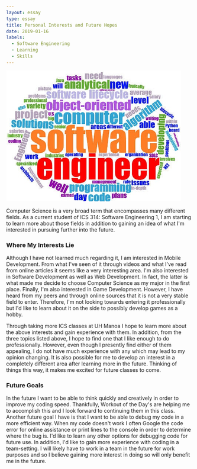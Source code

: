 ```yaml
---
layout: essay
type: essay
title: Personal Interests and Future Hopes
date: 2019-01-16
labels:
  - Software Engineering
  - Learning
  - Skills
---
```


<img class="ui medium left floated rounded image" src="../images/software-engineer-word-cloud.jpg">

Computer Science is a very broad term that encompasses many different fields. As a current student of ICS 314: Software Engineering 1, I am starting to learn more about those fields in addition to gaining an idea of what I'm interested in pursuing further into the future.

### Where My Interests Lie

Although I have not learned much regarding it, I am interested in Mobile Development. From what I've seen of it through videos and what I've read from online articles it seems like a very interesting area. I'm also interested in Software Development as well as Web Development. In fact, the latter is what made me decide to choose Computer Science as my major in the first place. Finally, I'm also interested in Game Development. However, I have heard from my peers and through online sources that it is not a very stable field to enter. Therefore, I'm not looking towards entering it professionally but I'd like to learn about it on the side to possibly develop games as a hobby.

Through taking more ICS classes at UH Manoa I hope to learn more about the above interests and gain experience with them. In addition, from the three topics listed above, I hope to find one that I like enough to do professionally. However, even though I presently find either of them appealing, I do not have much experience with any which may lead to my opinion changing. It is also possible for me to develop an interest in a completely different area after learning more in the future. Thinking of things this way, it makes me excited for future classes to come.

### Future Goals

In the future I want to be able to think quickly and creatively in order to improve my coding speed. Thankfully, Workout of the Day's are helping me to accomplish this and I look forward to continuing them in this class. Another future goal I have is that I want to be able to debug my code in a more efficient way. When my code doesn't work I often Google the code error for online assistance or print lines to the console in order to determine where the bug is. I'd like to learn any other options for debugging code for future use. In addition, I'd like to gain more experience with coding in a team-setting. I will likely have to work in a team in the future for work purposes and so I believe gaining more interest in doing so will only benefit me in the future.


